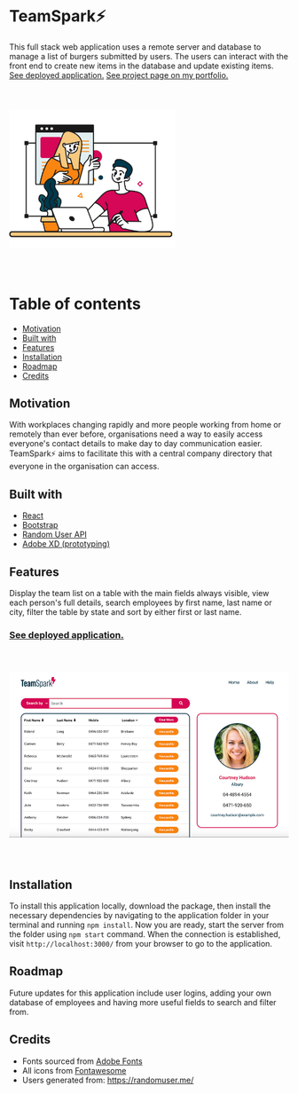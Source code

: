 # TeamSpark⚡
This full stack web application uses a remote server and database to manage a list of burgers submitted by users. The users can interact with the front end to create new items in the database and update existing items.
[See deployed application.](http://ferwicker.com/team-spark/)
[See project page on my portfolio.](http://ferwicker.com/projects/team-spark/)

<img src='./readme-assets/teamspark-help.png' style='max-width: 300px; margin: 40px 0;'>

 # Table of contents
 - [Motivation](#motivation)
 - [Built with](#built-with)
 - [Features](#features)
 - [Installation](#installation)
 - [Roadmap](#roadmap)
 - [Credits](#credits)

## Motivation
With workplaces changing rapidly and more people working from home or remotely than ever before, organisations need a way to easily access everyone's contact details to make day to day communication easier. TeamSpark⚡ aims to facilitate this with a central company directory that everyone in the organisation can access.

## Built with
- [React](https://reactjs.org/)
- [Bootstrap](https://getbootstrap.com/)
- [Random User API](https://randomuser.me/)
- [Adobe XD (prototyping)](https://www.adobe.com/au/products/xd.html)

## Features
Display the team list on a table with the main fields always visible, view each person's full details, search employees by first name, last name or city, filter the table by state and sort by either first or last name.
###  [See deployed application.](http://ferwicker.com/team-spark/)

<img src='./readme-assets/screenshot.jpg' style='width: 600px; margin: 40px 0;'>


## Installation
To install this application locally, download the package, then install the necessary dependencies by navigating to the application folder in your terminal and running `npm install`. Now you are ready, start the server from the folder using `npm start` command. When the connection is established, visit `http://localhost:3000/` from your browser to go to the application.

## Roadmap
Future updates for this application include user logins, adding your own database of employees and having more useful fields to search and filter from.

## Credits
- Fonts sourced from [Adobe Fonts](https://fonts.adobe.com/)
- All icons from <a href="https://fontawesome.com/" title="Fontawesome">Fontawesome</a>
- Users generated from: https://randomuser.me/
